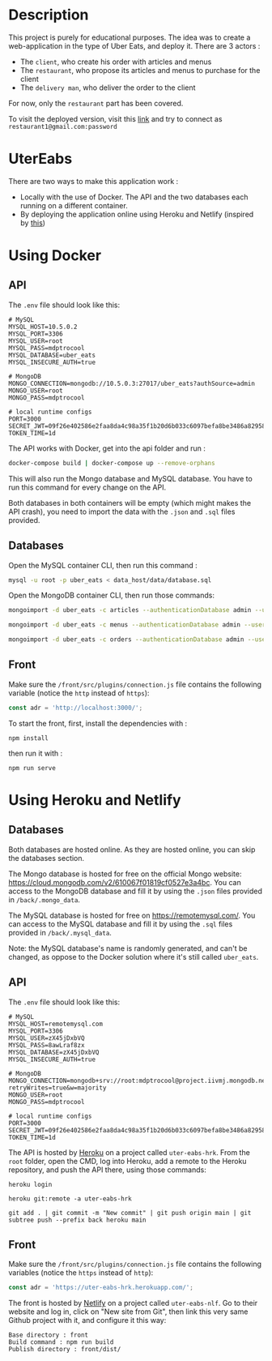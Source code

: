 # Description

This project is purely for educational purposes. The idea was to create a web-application in the type of Uber Eats, and deploy it. There are 3 actors :

* The `client`, who create his order with articles and menus
* The `restaurant`, who propose its articles and menus to purchase for the client
* The `delivery man`, who deliver the order to the client

For now, only the `restaurant` part has been covered.


To visit the deployed version, visit this [link](https://uter-eabs-nlf.netlify.app) and try to connect as `restaurant1@gmail.com:password`

# UterEabs

There are two ways to make this application work :

* Locally with the use of Docker. The API and the two databases each running on a different container.
* By deploying the application online  using Heroku and Netlify (inspired by [this](https://dev.to/stlnick/how-to-deploy-a-full-stack-mern-app-with-heroku-netlify-ncb))

# Using Docker

## API

The `.env` file should look like this:
```
# MySQL
MYSQL_HOST=10.5.0.2
MYSQL_PORT=3306
MYSQL_USER=root
MYSQL_PASS=mdptrocool
MYSQL_DATABASE=uber_eats
MYSQL_INSECURE_AUTH=true

# MongoDB
MONGO_CONNECTION=mongodb://10.5.0.3:27017/uber_eats?authSource=admin
MONGO_USER=root
MONGO_PASS=mdptrocool

# local runtime configs
PORT=3000
SECRET_JWT=09f26e402586e2faa8da4c98a35f1b20d6b033c6097befa8be3486a829587fe2f90a832bd3ff9d42710a4da095a2ce285b009f0c3730cd9b8e1af3eb84df6611
TOKEN_TIME=1d
```

The API works with Docker, get into the api folder and run :

```bash
docker-compose build | docker-compose up --remove-orphans
```
This will also run the Mongo database and MySQL database. You have to run this command for every change on the API.

Both databases in both containers will be empty (which might makes the API crash), you need to import the data with the `.json` and `.sql` files provided.

## Databases

Open the MySQL container CLI, then run this command :

```bash
mysql -u root -p uber_eats < data_host/data/database.sql
```

Open the MongoDB container CLI, then run those commands:

```bash
mongoimport -d uber_eats -c articles --authenticationDatabase admin --username root --password mdptrocool --file /data_host/data/articles.json  --jsonArray

mongoimport -d uber_eats -c menus --authenticationDatabase admin --username root --password mdptrocool --file /data_host/data/menus.json  --jsonArray

mongoimport -d uber_eats -c orders --authenticationDatabase admin --username root --password mdptrocool --file /data_host/data/orders.json  --jsonArray
```

## Front

Make sure the `/front/src/plugins/connection.js` file contains the following variable (notice the `http` instead of `https`):

```js
const adr = 'http://localhost:3000/';
```

To start the front, first, install the dependencies with :

```Node
npm install
```

then run it with :

```Node
npm run serve
```

# Using Heroku and Netlify

## Databases

Both databases are hosted online. As they are hosted online, you can skip the databases section.

The Mongo database is hosted for free on the official Mongo website: https://cloud.mongodb.com/v2/610067f01819cf0527e3a4bc. You can access to the MongoDB database and fill it by using the `.json` files provided in `/back/.mongo_data`.

The MySQL database is hosted for free on https://remotemysql.com/. You can access to the MySQL database and fill it by using the `.sql` files provided in `/back/.mysql_data`.

Note: the MySQL database's name is randomly generated, and can't be changed, as oppose to the Docker solution where it's still called `uber_eats`.

## API

The `.env` file should look like this:
```
# MySQL
MYSQL_HOST=remotemysql.com
MYSQL_PORT=3306
MYSQL_USER=zX45jDxbVQ
MYSQL_PASS=8awLraf8zx
MYSQL_DATABASE=zX45jDxbVQ
MYSQL_INSECURE_AUTH=true

# MongoDB
MONGO_CONNECTION=mongodb+srv://root:mdptrocool@project.iivmj.mongodb.net/uber_eats?retryWrites=true&w=majority
MONGO_USER=root
MONGO_PASS=mdptrocool

# local runtime configs
PORT=3000
SECRET_JWT=09f26e402586e2faa8da4c98a35f1b20d6b033c6097befa8be3486a829587fe2f90a832bd3ff9d42710a4da095a2ce285b009f0c3730cd9b8e1af3eb84df6611
TOKEN_TIME=1d
```

The API is hosted by [Heroku](https://dashboard.heroku.com/apps) on a project called `uter-eabs-hrk`. From the `root` folder, open the CMD, log into Heroku, add a remote to the Heroku repository, and push the API there, using those commands:

```
heroku login

heroku git:remote -a uter-eabs-hrk

git add . | git commit -m "New commit" | git push origin main | git subtree push --prefix back heroku main
```

## Front

Make sure the `/front/src/plugins/connection.js` file contains the following variables (notice the `https` instead of `http`):

```js
const adr = 'https://uter-eabs-hrk.herokuapp.com/';
```

The front is hosted by [Netlify](https://app.netlify.com/teams/gregoryhue/overview) on a project called `uter-eabs-nlf`. Go to their website and log in, click on "New site from Git", then link this very same Github project with it, and configure it this way:

```
Base directory : front
Build command : npm run build
Publish directory : front/dist/
```


